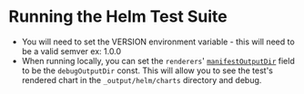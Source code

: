 # Running the Helm Test Suite
- You will need to set the VERSION environment variable - this will need to be a valid semver ex: 1.0.0
- When running locally, you can set the `renderers`' [`manifestOutputDir`](helm_suite_test.go) field to be the `debugOutputDir` const. This will allow you to see the test's rendered chart in the `_output/helm/charts` directory and debug.
